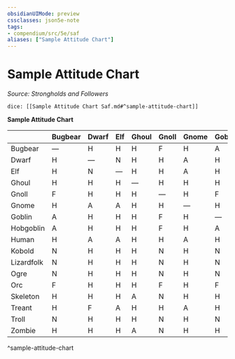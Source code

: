 ```yaml
---
obsidianUIMode: preview
cssclasses: json5e-note
tags:
- compendium/src/5e/saf
aliases: ["Sample Attitude Chart"]
---
```

# Sample Attitude Chart
*Source: Strongholds and Followers* 

`dice: [[Sample Attitude Chart Saf.md#^sample-attitude-chart]]`

**Sample Attitude Chart**

|  | Bugbear | Dwarf | Elf | Ghoul | Gnoll | Gnome | Goblin | Hobgoblin | Human | Kobold | Lizardfolk | Ogre | Orc | Skeleton | Treant | Troll | Zombie |
|--|---------|-------|-----|-------|-------|-------|--------|-----------|-------|--------|------------|------|-----|----------|--------|-------|--------|
| Bugbear | — | H | H | H | F | H | A | A | H | N | N | N | F | H | H | N | H |
| Dwarf | H | — | N | H | H | A | H | H | A | H | H | H | H | H | F | H | H |
| Elf | H | N | — | H | H | A | H | H | A | H | H | H | H | H | A | H | H |
| Ghoul | H | H | H | — | H | H | H | H | H | H | H | H | H | A | H | N | A |
| Gnoll | F | H | H | H | — | H | F | F | H | N | N | N | F | N | H | N | N |
| Gnome | H | A | A | H | H | — | H | H | A | H | H | H | H | H | A | H | H |
| Goblin | A | H | H | H | F | H | — | A | H | N | N | N | F | H | H | N | H |
| Hobgoblin | A | H | H | H | F | H | A | — | H | N | N | N | F | H | H | N | H |
| Human | H | A | A | H | H | A | H | H | — | H | H | H | H | H | F | H | H |
| Kobold | N | H | H | H | N | H | N | N | H | — | F | N | N | H | H | N | H |
| Lizardfolk | N | H | H | H | N | H | N | N | H | F | — | F | F | H | H | N | H |
| Ogre | N | H | H | H | N | H | N | N | H | N | F | — | F | H | H | N | H |
| Orc | F | H | H | H | F | H | F | F | H | N | F | F | — | H | H | N | H |
| Skeleton | H | H | H | A | N | H | H | H | H | H | H | H | H | — | H | N | A |
| Treant | H | F | A | H | H | A | H | H | F | H | H | H | H | H | — | H | H |
| Troll | N | H | H | H | N | H | N | N | H | N | N | N | N | N | H | — | N |
| Zombie | H | H | H | A | N | H | H | H | H | H | H | H | H | A | H | N | — |
^sample-attitude-chart